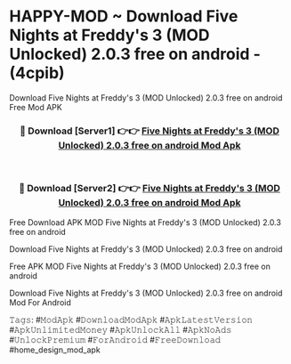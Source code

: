 # HAPPY-MOD ~ Download Five Nights at Freddy's 3 (MOD Unlocked) 2.0.3 free on android - (4cpib)
Download Five Nights at Freddy's 3 (MOD Unlocked) 2.0.3 free on android Free Mod APK

<div align="center">
<h3>🔴 Download [Server1] 👉👉 <a href="https://apk-comot.site?title=Five_Nights_at_Freddy's_3_(MOD_Unlocked)_2.0.3_free_on_android">Five Nights at Freddy's 3 (MOD Unlocked) 2.0.3 free on android Mod Apk</a></h3><br>

<h3>🔴 Download [Server2] 👉👉 <a href="https://apk-comot.site?title=Five_Nights_at_Freddy's_3_(MOD_Unlocked)_2.0.3_free_on_android">Five Nights at Freddy's 3 (MOD Unlocked) 2.0.3 free on android Mod Apk</a></h3>
</div>


Free Download APK MOD Five Nights at Freddy's 3 (MOD Unlocked) 2.0.3 free on android

Download Five Nights at Freddy's 3 (MOD Unlocked) 2.0.3 free on android 

Free APK MOD Five Nights at Freddy's 3 (MOD Unlocked) 2.0.3 free on android 

Download Five Nights at Freddy's 3 (MOD Unlocked) 2.0.3 free on android Mod For Android

𝚃𝚊𝚐𝚜: #𝙼𝚘𝚍𝙰𝚙𝚔 #𝙳𝚘𝚠𝚗𝚕𝚘𝚊𝚍𝙼𝚘𝚍𝙰𝚙𝚔 #𝙰𝚙𝚔𝙻𝚊𝚝𝚎𝚜𝚝𝚅𝚎𝚛𝚜𝚒𝚘𝚗 #𝙰𝚙𝚔𝚄𝚗𝚕𝚒𝚖𝚒𝚝𝚎𝚍𝙼𝚘𝚗𝚎𝚢 #𝙰𝚙𝚔𝚄𝚗𝚕𝚘𝚌𝚔𝙰𝚕𝚕 #𝙰𝚙𝚔𝙽𝚘𝙰𝚍𝚜 #𝚄𝚗𝚕𝚘𝚌𝚔𝙿𝚛𝚎𝚖𝚒𝚞𝚖 #𝙵𝚘𝚛𝙰𝚗𝚍𝚛𝚘𝚒𝚍 #𝙵𝚛𝚎𝚎𝙳𝚘𝚠𝚗𝚕𝚘𝚊𝚍 #home_design_mod_apk
